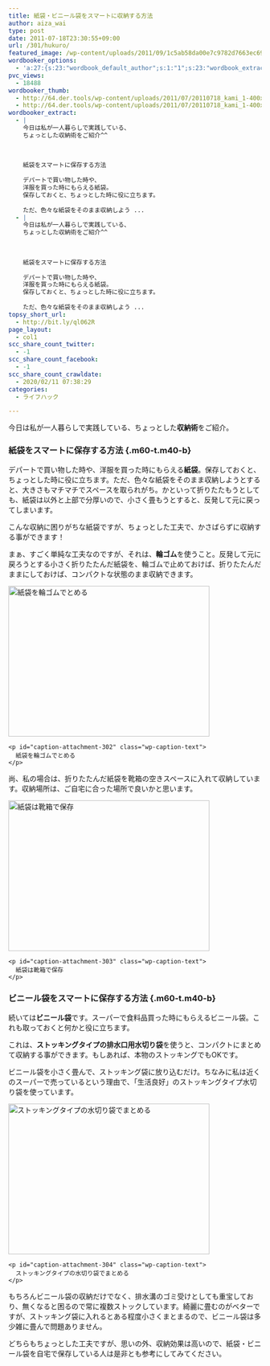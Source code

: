 ```yaml
---
title: 紙袋・ビニール袋をスマートに収納する方法
author: aiza_wai
type: post
date: 2011-07-18T23:30:55+09:00
url: /301/hukuro/
featured_image: /wp-content/uploads/2011/09/1c5ab58da00e7c9782d7663ec695c048.png
wordbooker_options:
  - 'a:27:{s:23:"wordbook_default_author";s:1:"1";s:23:"wordbook_extract_length";s:3:"256";s:26:"wordbooker_publish_default";s:2:"on";s:21:"wordbooker_like_width";s:3:"250";s:25:"wordbook_fbshare_location";s:3:"top";s:24:"wordbook_fblike_location";s:3:"top";s:22:"wordbook_fblike_action";s:9:"recommend";s:27:"wordbook_fblike_colorscheme";s:4:"dark";s:20:"wordbook_fblike_font";s:5:"arial";s:22:"wordbook_fblike_button";s:12:"button_count";s:21:"wordbook_fblike_faces";s:5:"false";s:20:"wordbook_fblike_send";s:5:"false";s:18:"wordbook_attribute";s:12:"無印発信";s:29:"wordbook_republish_time_frame";s:2:"10";s:29:"wordbooker_status_update_text";s:35:": New blog post :  %title% - %link%";s:19:"wordbook_actionlink";s:3:"300";s:27:"wordbook_search_this_header";s:2:"on";s:32:"wordbook_description_meta_length";s:3:"350";s:20:"wordbook_comment_get";s:2:"on";s:21:"wordbook_comment_push";s:2:"on";s:18:"wordbook_page_post";s:15:"148216695246471";s:18:"wordbook_orandpage";s:1:"2";s:24:"wordbooker_comment_email";s:18:"aiaiaiya@gmail.com";s:18:"wordbook_noncename";s:10:"90852d844d";s:27:"wordbooker_publish_override";s:2:"on";s:23:"wordbook_scheduled_post";s:1:"0";s:17:"wordbook_new_post";s:1:"0";}'
pvc_views:
  - 18488
wordbooker_thumb:
  - http://64.der.tools/wp-content/uploads/2011/07/20110718_kami_1-400x300.jpg
  - http://64.der.tools/wp-content/uploads/2011/07/20110718_kami_1-400x300.jpg
wordbooker_extract:
  - |
    今日は私が一人暮らしで実践している、
    ちょっとした収納術をご紹介^^
    
    
    
    紙袋をスマートに保存する方法
    
    デパートで買い物した時や、
    洋服を買った時にもらえる紙袋。
    保存しておくと、ちょっとした時に役に立ちます。
    
    ただ、色々な紙袋をそのまま収納しよう ...
  - |
    今日は私が一人暮らしで実践している、
    ちょっとした収納術をご紹介^^
    
    
    
    紙袋をスマートに保存する方法
    
    デパートで買い物した時や、
    洋服を買った時にもらえる紙袋。
    保存しておくと、ちょっとした時に役に立ちます。
    
    ただ、色々な紙袋をそのまま収納しよう ...
topsy_short_url:
  - http://bit.ly/ql062R
page_layout:
  - col1
scc_share_count_twitter:
  - -1
scc_share_count_facebook:
  - -1
scc_share_count_crawldate:
  - 2020/02/11 07:38:29
categories:
  - ライフハック

---
```

今日は私が一人暮らしで実践している、ちょっとした**収納術**をご紹介。

<!--more-->

### 紙袋をスマートに保存する方法 {.m60-t.m40-b}

デパートで買い物した時や、洋服を買った時にもらえる**紙袋**。保存しておくと、ちょっとした時に役に立ちます。ただ、色々な紙袋をそのまま収納しようとすると、大きさもマチマチでスペースを取られがち。かといって折りたたもうとしても、紙袋は以外と上部で分厚いので、小さく畳もうとすると、反発して元に戻ってしまいます。

こんな収納に困りがちな紙袋ですが、ちょっとした工夫で、かさばらずに収納する事ができます！

まぁ、すごく単純な工夫なのですが、それは、**輪ゴム**を使うこと。反発して元に戻ろうとする小さく折りたたんだ紙袋を、輪ゴムで止めておけば、折りたたんだままにしておけば、コンパクトな状態のまま収納できます。

<div class="photo">
  <div id="attachment_302" style="width: 410px" class="wp-caption aligncenter">
    <img aria-describedby="caption-attachment-302" class="wp-image-302 size-medium" title="紙袋を輪ゴムでとめる" src="https://mujiota.com/wp-content/uploads/2011/07/20110718_kami_1-400x300.jpg" alt="紙袋を輪ゴムでとめる" width="400" height="300" srcset="https://mujiota.com/wp-content/uploads/2011/07/20110718_kami_1-400x300.jpg 400w, https://mujiota.com/wp-content/uploads/2011/07/20110718_kami_1.jpg 640w" sizes="(max-width: 400px) 100vw, 400px" />
    
    <p id="caption-attachment-302" class="wp-caption-text">
      紙袋を輪ゴムでとめる
    </p>
  </div>
</div>

尚、私の場合は、折りたたんだ紙袋を<span class="underline">靴箱の空きスペース</span>に入れて収納しています。収納場所は、ご自宅に合った場所で良いかと思います。

<div class="photo">
  <div id="attachment_303" style="width: 410px" class="wp-caption aligncenter">
    <img aria-describedby="caption-attachment-303" class="wp-image-303 size-medium" title="紙袋は靴箱で保存" src="https://mujiota.com/wp-content/uploads/2011/07/20110718_kami_2-400x300.jpg" alt="紙袋は靴箱で保存" width="400" height="300" srcset="https://mujiota.com/wp-content/uploads/2011/07/20110718_kami_2-400x300.jpg 400w, https://mujiota.com/wp-content/uploads/2011/07/20110718_kami_2.jpg 640w" sizes="(max-width: 400px) 100vw, 400px" />
    
    <p id="caption-attachment-303" class="wp-caption-text">
      紙袋は靴箱で保存
    </p>
  </div>
</div>

### ビニール袋をスマートに保存する方法 {.m60-t.m40-b}

続いては**ビニール袋**です。スーパーで食料品買った時にもらえるビニール袋。これも取っておくと何かと役に立ちます。

これは、**ストッキングタイプの排水口用水切り袋**を使うと、コンパクトにまとめて収納する事ができます。もしあれば、本物のストッキングでもOKです。

ビニール袋を小さく畳んで、ストッキング袋に放り込むだけ。ちなみに私は近くのスーパーで売っているという理由で、「生活良好」のストッキングタイプ水切り袋を使っています。

<div class="photo">
  <div id="attachment_304" style="width: 410px" class="wp-caption aligncenter">
    <img aria-describedby="caption-attachment-304" class="wp-image-304 size-medium" title="ストッキングタイプの水切り袋でまとめる" src="https://mujiota.com/wp-content/uploads/2011/07/20110718_bini_1-400x300.jpg" alt="ストッキングタイプの水切り袋でまとめる" width="400" height="300" srcset="https://mujiota.com/wp-content/uploads/2011/07/20110718_bini_1-400x300.jpg 400w, https://mujiota.com/wp-content/uploads/2011/07/20110718_bini_1.jpg 640w" sizes="(max-width: 400px) 100vw, 400px" />
    
    <p id="caption-attachment-304" class="wp-caption-text">
      ストッキングタイプの水切り袋でまとめる
    </p>
  </div>
</div>

もちろんビニール袋の収納だけでなく、排水溝のゴミ受けとしても重宝しており、無くなると困るので常に複数ストックしています。綺麗に畳むのがベターですが、ストッキング袋に入れるとある程度小さくまとまるので、ビニール袋は多少雑に畳んで問題ありません。

どちらもちょっとした工夫ですが、思いの外、収納効果は高いので、紙袋・ビニール袋を自宅で保存している人は是非とも参考にしてみてください。